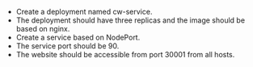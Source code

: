 - Create a deployment named cw-service. 
- The deployment should have three replicas and the image should be based on nginx. 
- Create a service based on NodePort. 
- The service port should be 90. 
- The website should be accessible from port 30001 from all hosts.